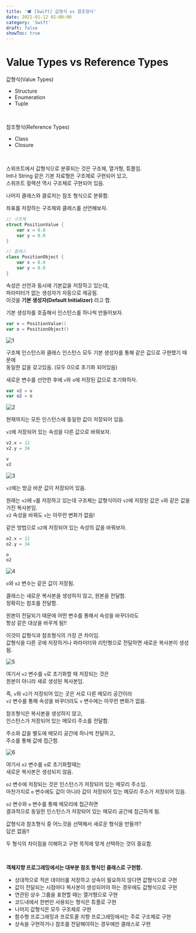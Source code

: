 ```yaml
---
title: '🕊 [Swift] 값형식 vs 참조형식'
date: 2021-01-12 02:00:00
category: 'Swift'
draft: false
showToc: true
---
```


# Value Types vs Reference Types
 
값형식(Value Types)
- Structure
- Enumeration
- Tuple

</br>

참조형식(Reference Types)
- Class
- Closure

</br>

스위프트에서 값형식으로 분류되는 것은 구조체, 열거형, 튜플임.  
Int나 String 같은 기본 자료형은 구조체로 구현되어 있고,  
스위프트 컬렉션 역시 구조체로 구현되어 있음.

나머지 클래스와 클로저는 참조 형식으로 분류함.

좌표를 저장하는 구조체와 클래스를 선언해보쟈.

```swift
// 구조체
struct PositionValue {
    var x = 0.0
    var y = 0.0
}

// 클래스
class PositionObject {
    var x = 0.0
    var y = 0.0
}
```

속성은 선언과 동시에 기본값을 저장하고 있는데,  
파라미터가 없는 생성자가 자동으로 제공됨.  
이것을 **기본 생성자(Default Initializer)** 라고 함.

 
기본 생성자를 호출해서 인스턴스를 하나씩 만들어보자.

```swift
var v = PositionValue()
var o = PositionObject()
```

![1](https://user-images.githubusercontent.com/55340876/110789588-62023200-82b3-11eb-9cef-b26d969fbdec.png)

구조체 인스턴스와 클래스 인스턴스 모두 기본 생성자를 통해 같은 값으로 구현했기 때문에  
동일한 값을 갖고있음. (모두 0으로 초기화 되어있음)


새로운 변수를 선언한 후에 `v`와 `o`에 저장된 값으로 초기화하자.

```swift
var v2 = v
var o2 = o
```

![2](https://user-images.githubusercontent.com/55340876/110789586-62023200-82b3-11eb-96d1-3b7c7fc3153b.png)

현재까지는 모든 인스턴스에 동일한 값이 저장되어 있음.

`v2`에 저장되어 있는 속성을 다른 값으로 바꿔보자.

```swift
v2.x = 12
v2.y = 34

v
v2
```

![3](https://user-images.githubusercontent.com/55340876/110789585-61699b80-82b3-11eb-8112-7a1ca6849aa8.png)

`v2`에는 방금 바꾼 값이 저장되어 있음.

원래는 `v2`에 `v`를 저장하고 있는데 구조체는 값형식이라 `v2`에 저장된 값은 `v`와 같은 값을 가진 복사본임.    
`v2` 속성을 바꿔도 `v`는 아무런 변화가 없음!

같은 방법으로 `o2`에 저장되어 있는 속성의 값을 바꿔보자.

```swift
o2.x = 12
o2.y = 34

o
o2
```

![4](https://user-images.githubusercontent.com/55340876/110789583-60386e80-82b3-11eb-85be-458cb686d07f.png)

`o`와 `o2` 변수는 같은 값이 저장됨.

클래스는 새로운 복사본을 생성하지 않고, 원본을 전달함.  
정확히는 참조를 전달함.

원본이 전달되기 때문에 어떤 변수를 통해서 속성을 바꾸더라도  
항상 같은 대상을 바꾸게 됨!!

이것이 값형식과 참조형식의 가장 큰 차이임.  
값형식을 다른 곳에 저장하거나 파라미터와 리턴형으로 전달하면 새로운 복사본이 생성됨.

![5](https://user-images.githubusercontent.com/55340876/110789579-5f9fd800-82b3-11eb-8d60-436fff2e222f.png)

여기서 `v2` 변수를 `v`로 초기화할 때 저장되는 것은  
원본이 아니라 새로 생성된 복사본임.

즉, `v`와 `v2`가 저장되어 있는 곳은 서로 다른 메모리 공간이라  
`v2` 변수를 통해 속성을 바꾸더라도 `v` 변수에는 아무런 변화가 없음.

참조형식은 복사본을 생성하지 않고,  
인스턴스가 저장되어 있는 메모리 주소를 전달함.

주소와 값을 별도에 메모리 공간에 하나씩 전달하고,  
주소를 통해 값에 접근함.

![6](https://user-images.githubusercontent.com/55340876/110789573-5e6eab00-82b3-11eb-95f3-70b628541061.png)

여기서 `o2` 변수를 `o`로 초기화할때는  
새로운 복사본은 생성되지 않음.

`o2` 변수에 저장되는 것은 인스턴스가 저장되어 있는 메모리 주소임.  
마찬가지로 `o` 변수에도 값이 아니라 값이 저장되어 있는 메모리 주소가 저장되어 있음.

`o2` 변수와 `o` 변수를 통해 메모리에 접근하면  
결과적으로 동일한 인스턴스가 저장되어 있는 메모리 공간에 접근하게 됨.

값형식과 참조형식 중 어느것을 선택해서 새로운 형식을 만들까?  
답은 없음!!

두 형식의 차이점을 이해하고 구현 목적에 맞게 선택하는 것이 중요함.

</br>

**객체지향 프로그래밍에서는 대부분 참조 형식인 클래스로 구현함.**
- 상대적으로 적은 데이터를 저장하고 상속이 필요하지 않다면 값형식으로 구현
- 값이 전달되는 시점마다 복사본이 생성되어야 하는 경우에도 값형식으로 구현
- 연관된 상수 그룹을 표현할 때는 열거형으로 구현
- 코드내에서 한번만 사용되는 형식은 튜플로 구현
- 나머지 값형식은 모두 구조체로 구현
- 함수형 프로그래밍과 프로토콜 지향 프로그래밍에서는 주로 구조체로 구현
- 상속을 구현하거나 참조를 전달해야하는 경우에만 클래스로 구현